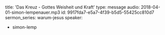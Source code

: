 title: 'Das Kreuz - Gottes Weisheit und Kraft'
type: message
audio: 2018-04-01-simon-lempenauer.mp3
id: 9917fda7-e5a7-4f39-b5d5-55425cc810d7
sermon_series: warum-jesus
speaker:
  - simon-lemp
